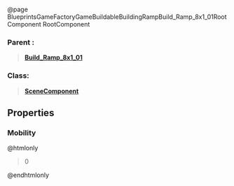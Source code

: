 @page BlueprintsGameFactoryGameBuildableBuildingRampBuild_Ramp_8x1_01RootComponent RootComponent
### Parent :
<b><a href="_blueprints_game_factory_game_buildable_building_ramp_build__ramp_8x1_01.html"><blockquote>Build_Ramp_8x1_01</blockquote></a></b>
### Class:
<b><a href="_class_script_scene_component.html"><blockquote>SceneComponent</blockquote></a></b>
## Properties
### Mobility
@htmlonly
<blockquote>0</blockquote>
@endhtmlonly

